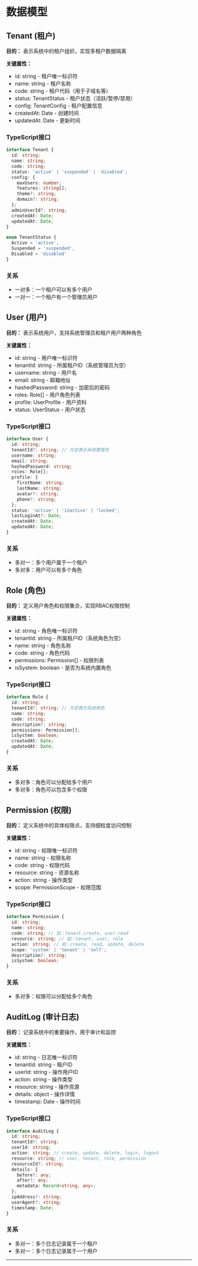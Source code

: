 # 数据模型

## Tenant (租户)

**目的：** 表示系统中的租户组织，实现多租户数据隔离

**关键属性：**
- id: string - 租户唯一标识符
- name: string - 租户名称
- code: string - 租户代码（用于子域名等）
- status: TenantStatus - 租户状态（活跃/暂停/禁用）
- config: TenantConfig - 租户配置信息
- createdAt: Date - 创建时间
- updatedAt: Date - 更新时间

### TypeScript接口

```typescript
interface Tenant {
  id: string;
  name: string;
  code: string;
  status: 'active' | 'suspended' | 'disabled';
  config: {
    maxUsers: number;
    features: string[];
    theme?: string;
    domain?: string;
  };
  adminUserId?: string;
  createdAt: Date;
  updatedAt: Date;
}

enum TenantStatus {
  Active = 'active',
  Suspended = 'suspended', 
  Disabled = 'disabled'
}
```

### 关系
- 一对多：一个租户可以有多个用户
- 一对一：一个租户有一个管理员用户

## User (用户)

**目的：** 表示系统用户，支持系统管理员和租户用户两种角色

**关键属性：**
- id: string - 用户唯一标识符
- tenantId: string - 所属租户ID（系统管理员为空）
- username: string - 用户名
- email: string - 邮箱地址
- hashedPassword: string - 加密后的密码
- roles: Role[] - 用户角色列表
- profile: UserProfile - 用户资料
- status: UserStatus - 用户状态

### TypeScript接口

```typescript
interface User {
  id: string;
  tenantId?: string; // 为空表示系统管理员
  username: string;
  email: string;
  hashedPassword: string;
  roles: Role[];
  profile: {
    firstName: string;
    lastName: string;
    avatar?: string;
    phone?: string;
  };
  status: 'active' | 'inactive' | 'locked';
  lastLoginAt?: Date;
  createdAt: Date;
  updatedAt: Date;
}
```

### 关系
- 多对一：多个用户属于一个租户
- 多对多：用户可以有多个角色

## Role (角色)

**目的：** 定义用户角色和权限集合，实现RBAC权限控制

**关键属性：**
- id: string - 角色唯一标识符
- tenantId: string - 所属租户ID（系统角色为空）
- name: string - 角色名称
- code: string - 角色代码
- permissions: Permission[] - 权限列表
- isSystem: boolean - 是否为系统内置角色

### TypeScript接口

```typescript
interface Role {
  id: string;
  tenantId?: string; // 为空表示系统角色
  name: string;
  code: string;
  description?: string;
  permissions: Permission[];
  isSystem: boolean;
  createdAt: Date;
  updatedAt: Date;
}
```

### 关系
- 多对多：角色可以分配给多个用户
- 多对多：角色可以包含多个权限

## Permission (权限)

**目的：** 定义系统中的具体权限点，支持细粒度访问控制

**关键属性：**
- id: string - 权限唯一标识符
- name: string - 权限名称
- code: string - 权限代码
- resource: string - 资源名称
- action: string - 操作类型
- scope: PermissionScope - 权限范围

### TypeScript接口

```typescript
interface Permission {
  id: string;
  name: string;
  code: string; // 如：tenant.create, user.read
  resource: string; // 如：tenant, user, role
  action: string; // 如：create, read, update, delete
  scope: 'system' | 'tenant' | 'self';
  description?: string;
  isSystem: boolean;
}
```

### 关系
- 多对多：权限可以分配给多个角色

## AuditLog (审计日志)

**目的：** 记录系统中的重要操作，用于审计和监控

**关键属性：**
- id: string - 日志唯一标识符
- tenantId: string - 租户ID
- userId: string - 操作用户ID
- action: string - 操作类型
- resource: string - 操作资源
- details: object - 操作详情
- timestamp: Date - 操作时间

### TypeScript接口

```typescript
interface AuditLog {
  id: string;
  tenantId?: string;
  userId: string;
  action: string; // create, update, delete, login, logout
  resource: string; // user, tenant, role, permission
  resourceId?: string;
  details: {
    before?: any;
    after?: any;
    metadata: Record<string, any>;
  };
  ipAddress?: string;
  userAgent?: string;
  timestamp: Date;
}
```

### 关系
- 多对一：多个日志记录属于一个租户
- 多对一：多个日志记录属于一个用户

---
